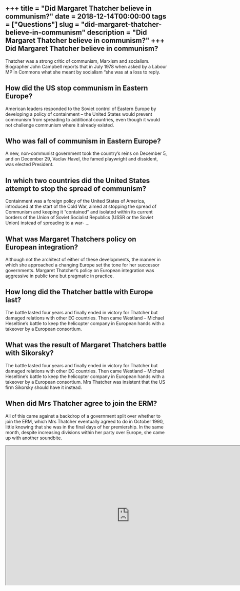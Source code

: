 +++
title = "Did Margaret Thatcher believe in communism?"
date = 2018-12-14T00:00:00
tags = ["Questions"]
slug = "did-margaret-thatcher-believe-in-communism"
description = "Did Margaret Thatcher believe in communism?"
+++
Did Margaret Thatcher believe in communism?
-------------------------------------------

Thatcher was a strong critic of communism, Marxism and socialism. Biographer John Campbell reports that in July 1978 when asked by a Labour MP in Commons what she meant by socialism “she was at a loss to reply.

How did the US stop communism in Eastern Europe?
------------------------------------------------

American leaders responded to the Soviet control of Eastern Europe by developing a policy of containment – the United States would prevent communism from spreading to additional countries, even though it would not challenge communism where it already existed.

Who was fall of communism in Eastern Europe?
--------------------------------------------

A new, non-communist government took the country’s reins on December 5, and on December 29, Vaclav Havel, the famed playwright and dissident, was elected President.

In which two countries did the United States attempt to stop the spread of communism?
-------------------------------------------------------------------------------------

Containment was a foreign policy of the United States of America, introduced at the start of the Cold War, aimed at stopping the spread of Communism and keeping it “contained” and isolated within its current borders of the Union of Soviet Socialist Republics (USSR or the Soviet Union) instead of spreading to a war- …

What was Margaret Thatchers policy on European integration?
-----------------------------------------------------------

Although not the architect of either of these developments, the manner in which she approached a changing Europe set the tone for her successor governments. Margaret Thatcher’s policy on European integration was aggressive in public tone but pragmatic in practice.

How long did the Thatcher battle with Europe last?
--------------------------------------------------

The battle lasted four years and finally ended in victory for Thatcher but damaged relations with other EC countries. Then came Westland – Michael Heseltine’s battle to keep the helicopter company in European hands with a takeover by a European consortium.

What was the result of Margaret Thatchers battle with Sikorsky?
---------------------------------------------------------------

The battle lasted four years and finally ended in victory for Thatcher but damaged relations with other EC countries. Then came Westland – Michael Heseltine’s battle to keep the helicopter company in European hands with a takeover by a European consortium. Mrs Thatcher was insistent that the US firm Sikorsky should have it instead.

When did Mrs Thatcher agree to join the ERM?
--------------------------------------------

All of this came against a backdrop of a government split over whether to join the ERM, which Mrs Thatcher eventually agreed to do in October 1990, little knowing that she was in the final days of her premiership. In the same month, despite increasing divisions within her party over Europe, she came up with another soundbite.

<iframe allow="accelerometer; autoplay; clipboard-write; encrypted-media; gyroscope; picture-in-picture" allowfullscreen="" class="__youtube_prefs__  epyt-is-override  no-lazyload" data-no-lazy="1" data-origheight="433" data-origwidth="770" data-skipgform_ajax_framebjll="" height="433" id="_ytid_95606" loading="lazy" src="https://www.youtube.com/embed/rMvJaXDQMsg?enablejsapi=1&autoplay=0&cc_load_policy=0&cc_lang_pref=&iv_load_policy=1&loop=0&modestbranding=0&rel=1&fs=1&playsinline=0&autohide=2&theme=dark&color=red&controls=1&" title="YouTube player" width="770"></iframe>
